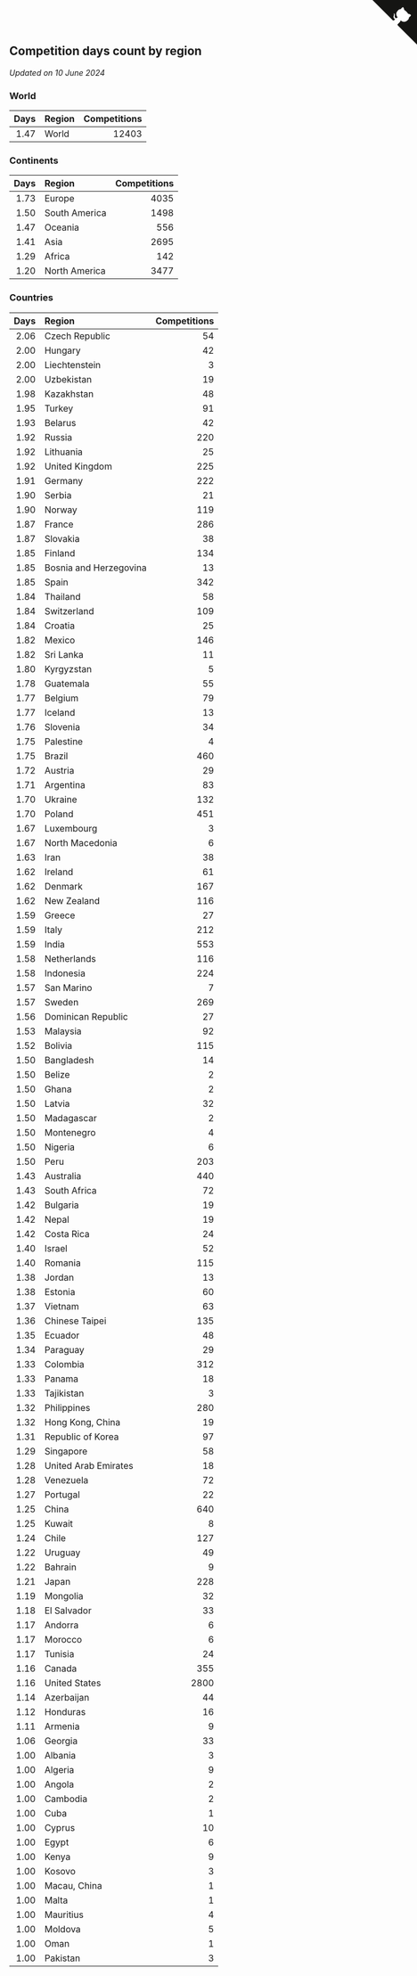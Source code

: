 ## Competition days count by region

*Updated on 10 June 2024*


### World

| Days | Region | Competitions |
| ---: | :--- | ---: |
| 1.47 | World | 12403 |

### Continents

| Days | Region | Competitions |
| ---: | :--- | ---: |
| 1.73 | Europe | 4035 |
| 1.50 | South America | 1498 |
| 1.47 | Oceania | 556 |
| 1.41 | Asia | 2695 |
| 1.29 | Africa | 142 |
| 1.20 | North America | 3477 |

### Countries

| Days | Region | Competitions |
| ---: | :--- | ---: |
| 2.06 | Czech Republic | 54 |
| 2.00 | Hungary | 42 |
| 2.00 | Liechtenstein | 3 |
| 2.00 | Uzbekistan | 19 |
| 1.98 | Kazakhstan | 48 |
| 1.95 | Turkey | 91 |
| 1.93 | Belarus | 42 |
| 1.92 | Russia | 220 |
| 1.92 | Lithuania | 25 |
| 1.92 | United Kingdom | 225 |
| 1.91 | Germany | 222 |
| 1.90 | Serbia | 21 |
| 1.90 | Norway | 119 |
| 1.87 | France | 286 |
| 1.87 | Slovakia | 38 |
| 1.85 | Finland | 134 |
| 1.85 | Bosnia and Herzegovina | 13 |
| 1.85 | Spain | 342 |
| 1.84 | Thailand | 58 |
| 1.84 | Switzerland | 109 |
| 1.84 | Croatia | 25 |
| 1.82 | Mexico | 146 |
| 1.82 | Sri Lanka | 11 |
| 1.80 | Kyrgyzstan | 5 |
| 1.78 | Guatemala | 55 |
| 1.77 | Belgium | 79 |
| 1.77 | Iceland | 13 |
| 1.76 | Slovenia | 34 |
| 1.75 | Palestine | 4 |
| 1.75 | Brazil | 460 |
| 1.72 | Austria | 29 |
| 1.71 | Argentina | 83 |
| 1.70 | Ukraine | 132 |
| 1.70 | Poland | 451 |
| 1.67 | Luxembourg | 3 |
| 1.67 | North Macedonia | 6 |
| 1.63 | Iran | 38 |
| 1.62 | Ireland | 61 |
| 1.62 | Denmark | 167 |
| 1.62 | New Zealand | 116 |
| 1.59 | Greece | 27 |
| 1.59 | Italy | 212 |
| 1.59 | India | 553 |
| 1.58 | Netherlands | 116 |
| 1.58 | Indonesia | 224 |
| 1.57 | San Marino | 7 |
| 1.57 | Sweden | 269 |
| 1.56 | Dominican Republic | 27 |
| 1.53 | Malaysia | 92 |
| 1.52 | Bolivia | 115 |
| 1.50 | Bangladesh | 14 |
| 1.50 | Belize | 2 |
| 1.50 | Ghana | 2 |
| 1.50 | Latvia | 32 |
| 1.50 | Madagascar | 2 |
| 1.50 | Montenegro | 4 |
| 1.50 | Nigeria | 6 |
| 1.50 | Peru | 203 |
| 1.43 | Australia | 440 |
| 1.43 | South Africa | 72 |
| 1.42 | Bulgaria | 19 |
| 1.42 | Nepal | 19 |
| 1.42 | Costa Rica | 24 |
| 1.40 | Israel | 52 |
| 1.40 | Romania | 115 |
| 1.38 | Jordan | 13 |
| 1.38 | Estonia | 60 |
| 1.37 | Vietnam | 63 |
| 1.36 | Chinese Taipei | 135 |
| 1.35 | Ecuador | 48 |
| 1.34 | Paraguay | 29 |
| 1.33 | Colombia | 312 |
| 1.33 | Panama | 18 |
| 1.33 | Tajikistan | 3 |
| 1.32 | Philippines | 280 |
| 1.32 | Hong Kong, China | 19 |
| 1.31 | Republic of Korea | 97 |
| 1.29 | Singapore | 58 |
| 1.28 | United Arab Emirates | 18 |
| 1.28 | Venezuela | 72 |
| 1.27 | Portugal | 22 |
| 1.25 | China | 640 |
| 1.25 | Kuwait | 8 |
| 1.24 | Chile | 127 |
| 1.22 | Uruguay | 49 |
| 1.22 | Bahrain | 9 |
| 1.21 | Japan | 228 |
| 1.19 | Mongolia | 32 |
| 1.18 | El Salvador | 33 |
| 1.17 | Andorra | 6 |
| 1.17 | Morocco | 6 |
| 1.17 | Tunisia | 24 |
| 1.16 | Canada | 355 |
| 1.16 | United States | 2800 |
| 1.14 | Azerbaijan | 44 |
| 1.12 | Honduras | 16 |
| 1.11 | Armenia | 9 |
| 1.06 | Georgia | 33 |
| 1.00 | Albania | 3 |
| 1.00 | Algeria | 9 |
| 1.00 | Angola | 2 |
| 1.00 | Cambodia | 2 |
| 1.00 | Cuba | 1 |
| 1.00 | Cyprus | 10 |
| 1.00 | Egypt | 6 |
| 1.00 | Kenya | 9 |
| 1.00 | Kosovo | 3 |
| 1.00 | Macau, China | 1 |
| 1.00 | Malta | 1 |
| 1.00 | Mauritius | 4 |
| 1.00 | Moldova | 5 |
| 1.00 | Oman | 1 |
| 1.00 | Pakistan | 3 |


<a href="https://github.com/jonatanklosko/wca_statistics" class="github-corner" aria-label="View source on Github"><svg width="80" height="80" viewBox="0 0 250 250" style="fill:#151513; color:#fff; position: absolute; top: 0; border: 0; right: 0;" aria-hidden="true"><path d="M0,0 L115,115 L130,115 L142,142 L250,250 L250,0 Z"></path><path d="M128.3,109.0 C113.8,99.7 119.0,89.6 119.0,89.6 C122.0,82.7 120.5,78.6 120.5,78.6 C119.2,72.0 123.4,76.3 123.4,76.3 C127.3,80.9 125.5,87.3 125.5,87.3 C122.9,97.6 130.6,101.9 134.4,103.2" fill="currentColor" style="transform-origin: 130px 106px;" class="octo-arm"></path><path d="M115.0,115.0 C114.9,115.1 118.7,116.5 119.8,115.4 L133.7,101.6 C136.9,99.2 139.9,98.4 142.2,98.6 C133.8,88.0 127.5,74.4 143.8,58.0 C148.5,53.4 154.0,51.2 159.7,51.0 C160.3,49.4 163.2,43.6 171.4,40.1 C171.4,40.1 176.1,42.5 178.8,56.2 C183.1,58.6 187.2,61.8 190.9,65.4 C194.5,69.0 197.7,73.2 200.1,77.6 C213.8,80.2 216.3,84.9 216.3,84.9 C212.7,93.1 206.9,96.0 205.4,96.6 C205.1,102.4 203.0,107.8 198.3,112.5 C181.9,128.9 168.3,122.5 157.7,114.1 C157.9,116.9 156.7,120.9 152.7,124.9 L141.0,136.5 C139.8,137.7 141.6,141.9 141.8,141.8 Z" fill="currentColor" class="octo-body"></path></svg></a><style>.github-corner:hover .octo-arm{animation:octocat-wave 560ms ease-in-out}@keyframes octocat-wave{0%,100%{transform:rotate(0)}20%,60%{transform:rotate(-25deg)}40%,80%{transform:rotate(10deg)}}@media (max-width:500px){.github-corner:hover .octo-arm{animation:none}.github-corner .octo-arm{animation:octocat-wave 560ms ease-in-out}}</style>
